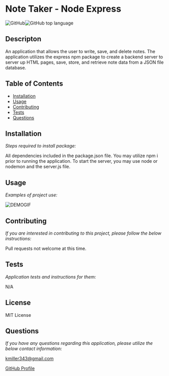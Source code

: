 
  # Note Taker - Node Express

  ![GitHub](https://img.shields.io/github/license/k1te-m/Note-Taker)![GitHub top language](https://img.shields.io/github/languages/top/k1te-m/Note-Taker)

  ## Descripton
  An application that allows the user to write, save, and delete notes. The application utilizes the express npm package to create a backend server to server up HTML pages, save, store, and retrieve note data from a JSON file database. 

  ## Table of Contents
  * [Installation](#installation)
  * [Usage](#usage)
  * [Contributing](#contributing)
  * [Tests](#tests)
  * [Questions](#questions)

  ## Installation 
    
  *Steps required to install package:* 
    
  All dependencies included in the package.json file. You may utilize npm i prior to running the application. To start the server, you may use node or nodemon and the server.js file.

  ## Usage

  *Examples of project use:*

  ![DEMOGIF](/public/assets/demogif.gif)

  ## Contributing

  *If you are interested in contributing to this project, please follow the below instructions:*

  Pull requests not welcome at this time.

  ## Tests

  *Application tests and instructions for them:*

  N/A

  ## License

  MIT License
  

  ## Questions

  *If you have any questions regarding this application, please utilize the below contact information:*

  [kmiller343@gmail.com](mailto:kmiller343@gmail.com)
  
  [GitHub Profile](https://www.github.com/k1te-m)
  
